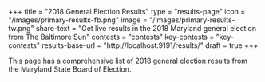 +++
title = "2018 General Election Results"
type = "results-page"
icon = "/images/primary-results-fb.png"
image = "/images/primary-results-tw.png"
share-text = "Get live results in the 2018 Maryland general election from The Baltimore Sun"
contests = "contests"
key-contests = "key-contests"
results-base-url = "http://localhost:9191/results/"
draft = true
+++

This page has a comprehensive list of 2018 general election results from the Maryland State Board of Election.

[lb]: http://live.baltimoresun.com/Event/Primary_Election_Day_2018_Live_coverage_from_Maryland
